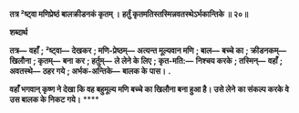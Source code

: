 **तत्र ²ष्ट्वा मणिप्रेष्ठं बालक्रीडनकं कृतम् ।** **हर्तुं कृतमतिस्तस्मिन्नवतस्थेऽर्भकान्तिके ॥ २०॥** 

**शब्दार्थ** 

**तत्र—** **वहाँ** **; ²ष्ट्वा—** **देखकर** **; मणि-प्रेष्ठम्—** **अत्यन्त मूल्यवान मणि** **; बाल—** **बच्चे का** **; क्रीडनकम्—** **खिलौना** **; कृतम्—** **बना** **कर** **; हर्तुम्—** **ले लेने के लिए** **; कृत-मति:—** **निश्चय करके** **; तस्मिन्—** **वहाँ** **; अवतस्थे—** **ठहर गये** **; अर्भक-अन्तिके—** **बालक के** **पास।** **.** 

**वहाँ भगवान् कृष्ण ने देखा कि वह बहुमूल्य मणि बच्चे का खिलौना बना हुआ है। उसे लेने** **का संकल्प करके वे उस बालक के निकट गये।** **** 